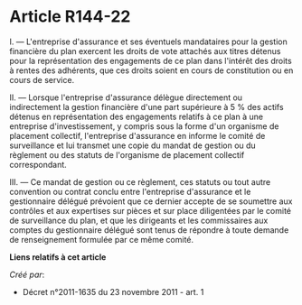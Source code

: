 # Article R144-22

I. ― L'entreprise d'assurance et ses éventuels mandataires pour la gestion financière du plan exercent les droits de vote
attachés aux titres détenus pour la représentation des engagements de ce plan dans l'intérêt des droits à rentes des
adhérents, que ces droits soient en cours de constitution ou en cours de service.

II. ― Lorsque l'entreprise d'assurance délègue directement ou indirectement la gestion financière d'une part supérieure à 5 %
des actifs détenus en représentation des engagements relatifs à ce plan à une entreprise d'investissement, y compris sous la
forme d'un organisme de placement collectif, l'entreprise d'assurance en informe le comité de surveillance et lui transmet
une copie du mandat de gestion ou du règlement ou des statuts de l'organisme de placement collectif correspondant.

III. ― Ce mandat de gestion ou ce règlement, ces statuts ou tout autre convention ou contrat conclu entre l'entreprise
d'assurance et le gestionnaire délégué prévoient que ce dernier accepte de se soumettre aux contrôles et aux expertises sur
pièces et sur place diligentées par le comité de surveillance du plan, et que les dirigeants et les commissaires aux comptes
du gestionnaire délégué sont tenus de répondre à toute demande de renseignement formulée par ce même comité.

**Liens relatifs à cet article**

_Créé par_:

  - Décret n°2011-1635 du 23 novembre 2011 - art. 1
